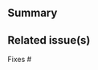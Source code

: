 <!--
Thanks for creating a pull request!

If this is your first time, please make sure to review CONTRIBUTING.MD.

Don't forget to first look for overlapping PRs. Remember, open source
is a collaborative rather than competitive activity.

If this PR includes changes to the source files for the website
(docs/content/** or a file included from there) then include a preview
of the modified website; see
docs/content/contribution-guidelines/operations/document-management.md.

Please put one of the following icons at the start of your PR title,
to indicate the type of your PR. You could use copy-and-paste from
here; alternatively, the indicated code is recognized by most browsers
as a way to input that icon.

✨ - code :sparkles:, type feature
🐛 - code :bug:, type bug fix
📖 - code :book:, type docs
📝 - code :memo:, type proposal
⚠️ - code :warning:, type breaking change
🌱 - code :seedling:, type other/misc
❓ - code :question:, type requires manual review/categorization

-->
## Summary

## Related issue(s)

Fixes #
